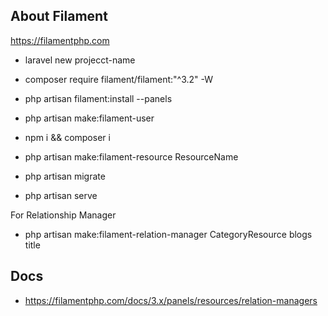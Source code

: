 ## About Filament

 https://filamentphp.com

- laravel new projecct-name
- composer require filament/filament:"^3.2" -W
- php artisan filament:install --panels
- php artisan make:filament-user
- npm i && composer i
- php artisan make:filament-resource ResourceName

- php artisan migrate
- php artisan serve

For Relationship Manager
- php artisan make:filament-relation-manager CategoryResource blogs title
## Docs
- https://filamentphp.com/docs/3.x/panels/resources/relation-managers
